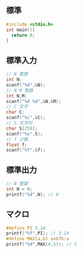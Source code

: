 ## 標準
```c
#include <stdio.h>
int main(){
  return 0;
}

```
## 標準入力
```c
// N 整数
int N;
scanf("%d",&N);
// N M 整数
int N,M;
scanf("%d %d",&N,&M);
// C 文字
char C;
scanf("%c",&C);
// S 文字列
char S[256];
scanf("%s",S);
// f 少数
float f;
scanf("%f",&f);
```

## 標準出力

``` c
// N 整数
int N = 0;
printf("%d",N); // 0
```

## マクロ

``` c
#define PI 3.14
printf("%f",PI); // 3.14
#define MAX(a,b) a<b?b:a
printf("%d",MAX(4,5)); // 5
```
